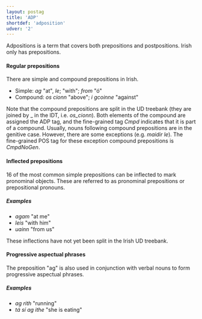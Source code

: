```yaml
---
layout: postag
title: 'ADP'
shortdef: 'adposition'
udver: '2'
---
```


Adpositions is a term that covers both prepositions and postpositions. Irish only has prepositions.

#### Regular prepositions

There are simple and compound prepositions in Irish.

* Simple: _ag_ "at", _le_; "with"; _from_ "ó"
* Compound: _os cionn_ "above"; _i gcoinne_ "against"

Note that the compound prepositions are split in the UD treebank (they are joined by \_ in the IDT, i.e. _os\_cionn_). 
Both elements of the compound are assigned the ADP tag, and the fine-grained tag _Cmpd_ indicates that it is part of a compound.
Usually, nouns following compound prepositions are in the genitive case. However, there are some exceptions (e.g. _maidir le_). The fine-grained POS tag for these exception compound prepositions is _CmpdNoGen_.

#### Inflected prepositions
16 of the most common simple prepositions can be inflected to mark pronominal objects. These are referred to as pronominal prepositions or prepositional pronouns.

##### Examples
 * _agam_ "at me"
 * _leis_ "with him"
 * _uainn_ "from us"

These inflections have not yet been split in the Irish UD treebank.

#### Progressive aspectual phrases

The preposition "ag" is also used in conjunction with verbal nouns to form progressive aspectual phrases.

##### Examples
* _ag rith_ "running"
* _tá sí ag ithe_ "she is eating"
 




<!-- Interlanguage links updated So kvě 14 19:01:42 CEST 2022 -->
